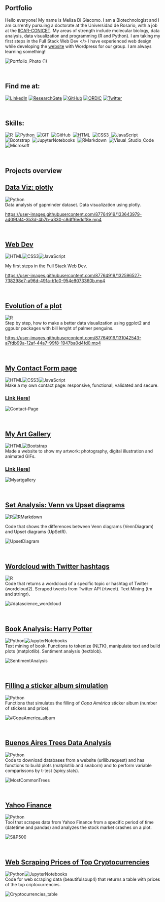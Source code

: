 ##  Portfolio

Hello everyone! My name is Melisa Di Giacomo. I am a Biotechnologist and I am currently pursuing a doctorate at the Universidad de Rosario, with a job at the [IICAR-CONICET](https://www.iicar-conicet.gob.ar/grupos-de-investigacion/genetica-y-mejoramiento-de-tomate/). My areas of strength include molecular biology, data analysis, data visualization and programming (R and Python). I am taking my first steps in the Full Stack Web Dev </> I have experienced web design while developing the [website](http://codigotomate.com.ar/) with Wordpress for our group. I am always learning something!

![Portfolio_Photo (1)](https://user-images.githubusercontent.com/87764919/126541673-2979eff6-cc3a-409b-b73e-9ab58def62de.jpg)

<br /> 

## Find me at:

[![LinkedIn](https://img.shields.io/badge/LinkedIn-0077B5?style=for-the-badge&logo=linkedin&logoColor=white)](https://www.linkedin.com/in/melisa-di-giacomo/)
[![ResearchGate](https://img.shields.io/badge/Research_Gate-38B2AC?style=for-the-badge&logo=ResearchGate&logoColor=white)](https://www.researchgate.net/profile/Melisa-Di-Giacomo)
[![GitHub](https://img.shields.io/badge/GitHub-100000?style=for-the-badge&logo=github&logoColor=white)](https://github.com/melisadigiacomo/melisadigiacomo)
[![ORDIC](https://img.shields.io/badge/ORCID-6DB33F?style=for-the-badge&logo=orcid&logoColor=white)](https://orcid.org/0000-0001-8770-3697)
[![Twitter](https://img.shields.io/badge/Twitter-1DA1F2?style=for-the-badge&logo=twitter&logoColor=white)](https://twitter.com/melisadigiacomo)

<br /> 

## Skills:
![R](https://img.shields.io/badge/R-276DC3?style=for-the-badge&logo=r&logoColor=white)&nbsp;
![Python](https://img.shields.io/badge/Python-14354C?style=for-the-badge&logo=python&logoColor=white)&nbsp;
![GIT](https://img.shields.io/badge/GIT-D83B01?style=for-the-badge&logo=GIT&logoColor=white)&nbsp;
![GitHub](https://img.shields.io/badge/GitHub-000000?style=for-the-badge&logo=GitHub&logoColor=white)&nbsp;
![HTML](https://img.shields.io/badge/HTML5-E34F26?style=for-the-badge&logo=html5&logoColor=white)&nbsp;
![CSS3](https://img.shields.io/badge/CSS3-00599C?style=for-the-badge&logo=CSS3&logoColor=white)&nbsp;
![JavaScript](https://img.shields.io/badge/Javascript-f7df1e?style=for-the-badge&logo=javascript&logoColor=black)&nbsp;
![Bootstrap](https://img.shields.io/badge/Bootstrap-blueviolet?style=for-the-badge&logo=Bootstrap&logoColor=white)&nbsp; 
![JupyterNotebooks](https://img.shields.io/badge/Jupyter-D83B01?style=for-the-badge&logo=Jupyter&logoColor=white)&nbsp;
![RMarkdown](https://img.shields.io/badge/RMarkdown-red?style=for-the-badge&logo=RMarkdown&logoColor=white)&nbsp;
![Visual_Studio_Code](https://img.shields.io/badge/Visual_Studio_Code-00599C?style=for-the-badge&logo=VisualStudioCode&logoColor=white)&nbsp;
![Microsoft](https://img.shields.io/badge/Microsoft-666666?style=for-the-badge&logo=microsoft&logoColor=white)&nbsp;

<br /> 

## Projects overview

## [Data Viz: plotly](https://github.com/melisadigiacomo/dataviz-plotly) 
![Python](https://img.shields.io/badge/Python-14354C?style=for-the-badge&logo=python&logoColor=white)   
Data analysis of gapminder dataset. Data visualization using plotly. 

https://user-images.githubusercontent.com/87764919/133643979-a409faf4-3b3d-4b7b-a330-c8dff6edcf8e.mp4

<br /> 

## [Web Dev](https://github.com/melisadigiacomo/webdev)
![HTML](https://img.shields.io/badge/HTML5-E34F26?style=for-the-badge&logo=html5&logoColor=white)![CSS3](https://img.shields.io/badge/CSS3-00599C?style=for-the-badge&logo=CSS3&logoColor=white)![JavaScript](https://img.shields.io/badge/Javascript-f7df1e?style=for-the-badge&logo=javascript&logoColor=black)   

My first steps in the Full Stack Web Dev.

https://user-images.githubusercontent.com/87764919/132596527-738298e7-a96d-491a-b1c0-954e8073360b.mp4

<br /> 

## [Evolution of a plot](https://github.com/melisadigiacomo/plotevolution)
![R](https://img.shields.io/badge/R-276DC3?style=for-the-badge&logo=r&logoColor=white)   
Step by step, how to make a better data visualization using ggplot2 and ggpubr packages with bill lenght of palmer penguins.

https://user-images.githubusercontent.com/87764919/131042543-a7fdb99a-12af-44a7-99f8-1947ba0d4fd0.mp4

<br /> 

## [My Contact Form page](https://github.com/melisadigiacomo/contact-form)
![HTML](https://img.shields.io/badge/HTML5-E34F26?style=for-the-badge&logo=html5&logoColor=white)![CSS3](https://img.shields.io/badge/CSS3-00599C?style=for-the-badge&logo=CSS3&logoColor=white)![JavaScript](https://img.shields.io/badge/Javascript-f7df1e?style=for-the-badge&logo=javascript&logoColor=black)   
Make a my own contact page: responsive, functional, validated and secure.   
### [Link Here!](https://melisadigiacomo.github.io/contact-form/)

![Contact-Page](https://github.com/melisadigiacomo/contact-form/blob/master/images/contact-melisa.png)

<br /> 

## [My Art Gallery](https://github.com/melisadigiacomo/my-art-gallery)   
![HTML](https://img.shields.io/badge/HTML5-E34F26?style=for-the-badge&logo=html5&logoColor=white)![Bootstrap](https://img.shields.io/badge/Bootstrap-blueviolet?style=for-the-badge&logo=Bootstrap&logoColor=white)    
Made a website to show my artwork: photography, digital illustration and animated GIFs.   
### [Link Here!](https://melisagallery.netlify.app/)

![Myartgallery](https://github.com/melisadigiacomo/my-art-gallery/blob/master/images/GIF.png)

<br /> 

## [Set Analysis: Venn vs Upset diagrams](https://github.com/melisadigiacomo/SetAnalysis)
![R](https://img.shields.io/badge/R-276DC3?style=for-the-badge&logo=r&logoColor=white)![RMarkdown](https://img.shields.io/badge/RMarkdown-red?style=for-the-badge&logo=RMarkdown&logoColor=white)    
  
Code that shows the differences between Venn diagrams (VennDiagram) and Upset diagrams (UpSetR).

![UpsetDiagram](https://github.com/melisadigiacomo/SetAnalysis/blob/master/images/AttributeScatterplot.png)

<br /> 

## [Wordcloud with Twitter hashtags](https://github.com/melisadigiacomo/tweets_wordcloud)
![R](https://img.shields.io/badge/R-276DC3?style=for-the-badge&logo=r&logoColor=white)   
Code that returns a wordcloud of a specific topic or hashtag of Twitter (wordcloud2). Scraped tweets from Twitter API (rtweet). Text Mining (tm and stringr).

![#datascience_wordcloud](https://github.com/melisadigiacomo/tweets_wordcloud/blob/master/%23datascience_wordcloud.png)

<br /> 

## [Book Analysis: Harry Potter](https://github.com/melisadigiacomo/bookanalysis)
![Python](https://img.shields.io/badge/Python-14354C?style=for-the-badge&logo=python&logoColor=white)![JupyterNotebooks](https://img.shields.io/badge/Jupyter-D83B01?style=for-the-badge&logo=Jupyter&logoColor=white)    
Text mining of book. Functions to tokenize (NLTK), manipulate text and build plots (matplotlib). Sentiment analysis (textblob).

![SentimentAnalysis](https://github.com/melisadigiacomo/bookanalysis/blob/master/images/characters1.png)

<br /> 

## [Filling a sticker album simulation](https://github.com/melisadigiacomo/stickeralbum_simulation)
![Python](https://img.shields.io/badge/Python-14354C?style=for-the-badge&logo=python&logoColor=white)   
Functions that simulates the filling of *Copa América* sticker album (number of stickers and price).

![#CopaAmerica_album](https://github.com/melisadigiacomo/stickeralbum_simulation/blob/master/album.png)

<br /> 

## [Buenos Aires Trees Data Analysis](https://github.com/melisadigiacomo/DataAnalysis_BuenosAiresTrees)
![Python](https://img.shields.io/badge/Python-14354C?style=for-the-badge&logo=python&logoColor=white)    
Code to download databases from a website (urllib.request) and has functions to build plots (matplotlib and seaborn) and to perform variable comparissons by t-test (spicy.stats).

![MostCommonTrees](https://github.com/melisadigiacomo/DataAnalysis_BuenosAiresTrees/blob/master/Mostcommon_trees.png)

<br /> 

## [Yahoo Finance](https://github.com/melisadigiacomo/yahoo_finance)
![Python](https://img.shields.io/badge/Python-14354C?style=for-the-badge&logo=python&logoColor=white)   
Tool that scrapes data from Yahoo Finance from a specific period of time (datetime and pandas) and analyzes the stock market crashes on a plot.

![S&P500](https://github.com/melisadigiacomo/yahoo_finance/blob/master/S%26P500%20index.png)

<br /> 

## [Web Scraping Prices of Top Cryptocurrencies](https://github.com/melisadigiacomo/Webscraping_TopCryptocurrencies)
![Python](https://img.shields.io/badge/Python-14354C?style=for-the-badge&logo=python&logoColor=white)![JupyterNotebooks](https://img.shields.io/badge/Jupyter-D83B01?style=for-the-badge&logo=Jupyter&logoColor=white)    
Code for web scraping data (beautifulsoup4) that returns a table with prices of the top criptocurrencies.

![Cryptocurrencies_table](https://github.com/melisadigiacomo/Webscraping_TopCryptocurrencies/blob/master/Crypto_table.jpg)
